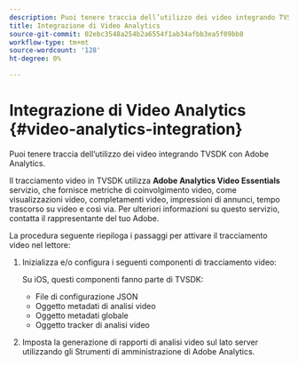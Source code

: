 ```yaml
---
description: Puoi tenere traccia dell’utilizzo dei video integrando TVSDK con Adobe Analytics.
title: Integrazione di Video Analytics
source-git-commit: 02ebc3548a254b2a6554f1ab34afbb3ea5f09bb8
workflow-type: tm+mt
source-wordcount: '128'
ht-degree: 0%

---
```


# Integrazione di Video Analytics {#video-analytics-integration}

Puoi tenere traccia dell’utilizzo dei video integrando TVSDK con Adobe Analytics.

Il tracciamento video in TVSDK utilizza **Adobe Analytics Video Essentials** servizio, che fornisce metriche di coinvolgimento video, come visualizzazioni video, completamenti video, impressioni di annunci, tempo trascorso su video e così via. Per ulteriori informazioni su questo servizio, contatta il rappresentante del tuo Adobe.

La procedura seguente riepiloga i passaggi per attivare il tracciamento video nel lettore:

1. Inizializza e/o configura i seguenti componenti di tracciamento video:

   Su iOS, questi componenti fanno parte di TVSDK:

   * File di configurazione JSON
   * Oggetto metadati di analisi video
   * Oggetto metadati globale
   * Oggetto tracker di analisi video

1. Imposta la generazione di rapporti di analisi video sul lato server utilizzando gli Strumenti di amministrazione di Adobe Analytics.
